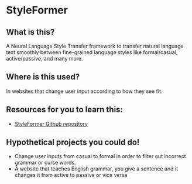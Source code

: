 # StyleFormer

## What is this? 
A Neural Language Style Transfer framework to transfer natural language text smoothly between fine-grained language styles like formal/casual, active/passive, and many more.

## Where is this used?
In websites that change user input according to how they see fit.

## Resources for you to learn this:
 - [StyleFormer Github repository](https://github.com/PrithivirajDamodaran/Styleformer)

## Hypothetical projects you could do!
- Change user inputs from casual to formal in order to filter out incorrect grammar or curse words. 
- A website that teaches English grammar, you give a sentence and it changes it from active to passive or vice versa







